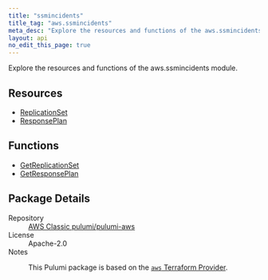 ```yaml
---
title: "ssmincidents"
title_tag: "aws.ssmincidents"
meta_desc: "Explore the resources and functions of the aws.ssmincidents module."
layout: api
no_edit_this_page: true
---
```


<!-- WARNING: this file was generated by Pulumi Docs Generator. -->
<!-- Do not edit by hand unless you're certain you know what you are doing! -->

Explore the resources and functions of the aws.ssmincidents module.

<h2 id="resources">Resources</h2>
<ul class="api">
    <li><a href="replicationset/" title="ReplicationSet"><span class="api-symbol api-symbol--resource"></span>ReplicationSet</a></li>
    <li><a href="responseplan/" title="ResponsePlan"><span class="api-symbol api-symbol--resource"></span>ResponsePlan</a></li>
</ul>

<h2 id="functions">Functions</h2>
<ul class="api">
    <li><a href="getreplicationset/" title="GetReplicationSet"><span class="api-symbol api-symbol--function"></span>GetReplicationSet</a></li>
    <li><a href="getresponseplan/" title="GetResponsePlan"><span class="api-symbol api-symbol--function"></span>GetResponsePlan</a></li>
</ul>

<h2 id="package-details">Package Details</h2>
<dl class="package-details">
	<dt>Repository</dt>
	<dd><a href="https://github.com/pulumi/pulumi-aws">AWS Classic pulumi/pulumi-aws</a></dd>
	<dt>License</dt>
	<dd>Apache-2.0</dd>
	<dt>Notes</dt>
	<dd><p>This Pulumi package is based on the <a href="https://github.com/hashicorp/terraform-provider-aws"><code>aws</code> Terraform Provider</a>.</p>
</dd>
</dl>

